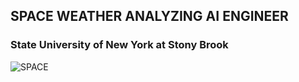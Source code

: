 ## SPACE WEATHER ANALYZING AI ENGINEER
### State University of New York at Stony Brook

![SPACE](https://user-images.githubusercontent.com/87653966/128450207-730d6190-517a-4dbe-ac4f-8e2df8058732.jpg)


<!--
**YUNBLAK/yunblak** is a ✨ _special_ ✨ repository because its `README.md` (this file) appears on your GitHub profile.

Here are some ideas to get you started:

- 🔭 I’m currently working on ...
- 🌱 I’m currently learning ...
- 👯 I’m looking to collaborate on ...
- 🤔 I’m looking for help with ...
- 💬 Ask me about ...
- 📫 How to reach me: ...
- 😄 Pronouns: ...
- ⚡ Fun fact: ...
-->
